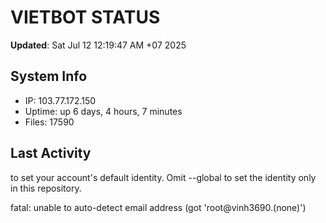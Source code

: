 # VIETBOT STATUS
**Updated**: Sat Jul 12 12:19:47 AM +07 2025

## System Info
- IP: 103.77.172.150
- Uptime: up 6 days, 4 hours, 7 minutes
- Files: 17590

## Last Activity

to set your account's default identity.
Omit --global to set the identity only in this repository.

fatal: unable to auto-detect email address (got 'root@vinh3690.(none)')

